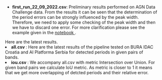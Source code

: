 <ul>
<li> 
 
<b> first_run_22_09_2022.csv</b>: Preliminary results performed on AGN Data Challenge data. From the results it can be seen that the determination of the period errors can be strongly influenced by the peak width. Therefore, we need to apply some checking of the peak width and then we have to discard one error. For more clarification please see the example given in the <a href="https://github.com/LSST-sersag/periodicities/blob/main/agc_dc_results/AGN_DC_example.ipynb"> notebook </a>.
</li>
</ul>
Here are the latest results.
<li>
 <b> all.csv </b>: Here are the latest results of the pipeline tested on BURA IDAC Croatia and AI Platforma Serbia for detected periods in given pairs of bands.
 </li>
 </ul>
 <li>
<b> iou.csv </b>: We accompany all.csv with metric Intersection over Union. For given band pairs we calculate IoU metric. As metric is closer to 1 it means that we get more overlapping of detcted periods and their relative error. 
 </li>
  </ul>
